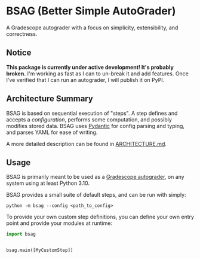 # BSAG (Better Simple AutoGrader)

A Gradescope autograder with a focus on simplicity, extensibility, and
correctness.

## Notice

**This package is currently under active development! It's probably broken.**
I'm working as fast as I can to un-break it and add features.
Once I've verified that I can run an autograder, I will publish it on PyPI.

## Architecture Summary

BSAG is based on sequential execution of "steps". A step defines and accepts a
*configuration*, performs some computation, and possibly modifies stored data.
BSAG uses [Pydantic](https://docs.pydantic.dev/) for config parsing and typing,
and parses YAML for ease of writing.

A more detailed description can be found in [ARCHITECTURE.md](ARCHITECTURE.md).

## Usage

BSAG is primarily meant to be used as a
[Gradescope autograder](https://gradescope-autograders.readthedocs.io/en/latest/),
on any system using at least Python 3.10.

BSAG provides a small suite of default steps, and can be run with simply:

```shell
python -m bsag --config <path_to_config>
```

To provide your own custom step definitions, you can define your own entry
point and provide your modules at runtime:

```python
import bsag


bsag.main([MyCustomStep])
```
